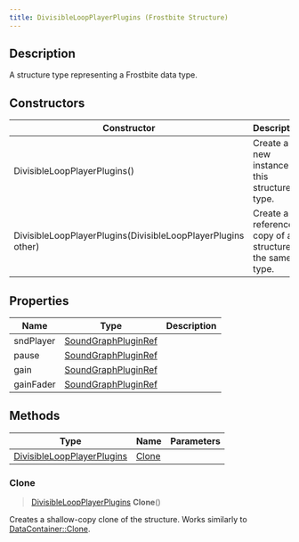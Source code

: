 ```yaml
---
title: DivisibleLoopPlayerPlugins (Frostbite Structure)
---
```

## Description

A structure type representing a Frostbite data type.

## Constructors

| Constructor                                                  | Description                                              |
| ------------------------------------------------------------ | -------------------------------------------------------- |
| DivisibleLoopPlayerPlugins()                                 | Create a new instance of this structure type.            |
| DivisibleLoopPlayerPlugins(DivisibleLoopPlayerPlugins other) | Create a reference copy of a structure of the same type. |

## Properties

| Name      | Type                                       | Description |
| --------- | ------------------------------------------ | ----------- |
| sndPlayer | [SoundGraphPluginRef](SoundGraphPluginRef) |             |
| pause     | [SoundGraphPluginRef](SoundGraphPluginRef) |             |
| gain      | [SoundGraphPluginRef](SoundGraphPluginRef) |             |
| gainFader | [SoundGraphPluginRef](SoundGraphPluginRef) |             |

## Methods

| Type                                                     | Name            | Parameters |
| -------------------------------------------------------- | --------------- | ---------- |
| [DivisibleLoopPlayerPlugins](DivisibleLoopPlayerPlugins) | [Clone](#clone) |            |

### Clone

> [DivisibleLoopPlayerPlugins](DivisibleLoopPlayerPlugins) **Clone**()

Creates a shallow-copy clone of the structure. Works similarly to [DataContainer::Clone](/vext/ref/cls/shr/datacontainer#clone).
